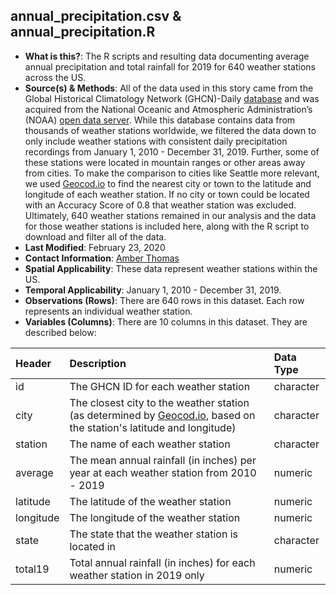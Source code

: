 
## annual_precipitation.csv & annual_precipitation.R

  - **What is this?**: The R scripts and resulting data documenting average annual precipitation and total rainfall for 2019 for 640 weather stations across the US.
  - **Source(s) & Methods**: All of the data used in this story came from the Global Historical Climatology Network (GHCN)-Daily [database](https://www.ncdc.noaa.gov/ghcn-daily-description) and was acquired from the National Oceanic and Atmospheric Administration’s (NOAA) [open data server](ftp://ftp.ncdc.noaa.gov/pub/data/ghcn/daily/by_year/). While this database contains data from thousands of weather stations worldwide, we filtered the data down to only include weather stations with consistent daily precipitation recordings from January 1, 2010 - December 31, 2019. Further, some of these stations were located in mountain ranges or other areas away from cities. To make the comparison to cities like Seattle more relevant, we used [Geocod.io](https://geocod.io/) to find the nearest city or town to the latitude and longitude of each weather station. If no city or town could be located with an Accuracy Score of 0.8 that weather station was excluded. Ultimately, 640 weather stations remained in our analysis and the data for those weather stations is included here, along with the R script to download and filter all of the data.
  - **Last Modified**: February 23, 2020
  - **Contact Information**: [Amber Thomas](mailto:amber@pudding.cool)
  - **Spatial Applicability**: These data represent weather stations within the US.
  - **Temporal Applicability**: January 1, 2010 - December 31, 2019.
  - **Observations (Rows)**: There are 640 rows in this dataset. Each row represents an individual weather station.
  - **Variables (Columns)**: There are 10 columns in this dataset. They
    are described below:

| Header    | Description                           | Data Type |
| :-------- | :------------------------------------ | :-------- |
| id        | The GHCN ID for each weather station | character |
| city      | The closest city to the weather station (as determined by [Geocod.io](https://geocod.io), based on the station's latitude and longitude) | character |
| station   | The name of each weather station | character |
| average   | The mean annual rainfall (in inches) per year at each weather station from 2010 - 2019 | numeric   |
| latitude  | The latitude of the weather station | numeric   |
| longitude | The longitude of the weather station | numeric   |
| state     | The state that the weather station is located in | character |
| total19   | Total annual rainfall (in inches) for each weather station in 2019 only | numeric   |